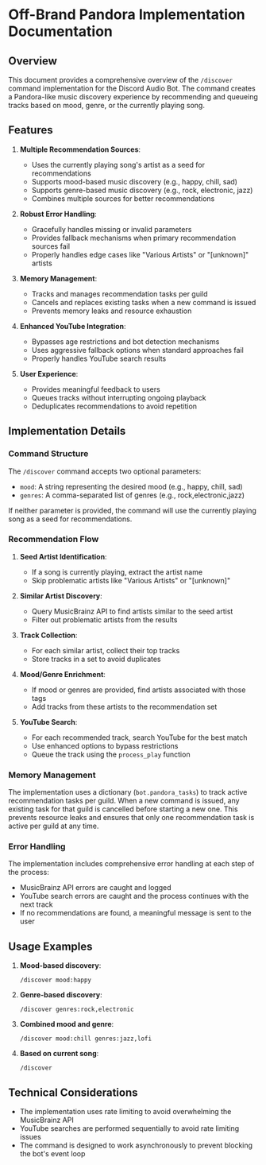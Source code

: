 # Off-Brand Pandora Implementation Documentation

## Overview

This document provides a comprehensive overview of the `/discover` command implementation for the Discord Audio Bot. The command creates a Pandora-like music discovery experience by recommending and queueing tracks based on mood, genre, or the currently playing song.

## Features

1. **Multiple Recommendation Sources**:
   - Uses the currently playing song's artist as a seed for recommendations
   - Supports mood-based music discovery (e.g., happy, chill, sad)
   - Supports genre-based music discovery (e.g., rock, electronic, jazz)
   - Combines multiple sources for better recommendations

2. **Robust Error Handling**:
   - Gracefully handles missing or invalid parameters
   - Provides fallback mechanisms when primary recommendation sources fail
   - Properly handles edge cases like "Various Artists" or "[unknown]" artists

3. **Memory Management**:
   - Tracks and manages recommendation tasks per guild
   - Cancels and replaces existing tasks when a new command is issued
   - Prevents memory leaks and resource exhaustion

4. **Enhanced YouTube Integration**:
   - Bypasses age restrictions and bot detection mechanisms
   - Uses aggressive fallback options when standard approaches fail
   - Properly handles YouTube search results

5. **User Experience**:
   - Provides meaningful feedback to users
   - Queues tracks without interrupting ongoing playback
   - Deduplicates recommendations to avoid repetition

## Implementation Details

### Command Structure

The `/discover` command accepts two optional parameters:
- `mood`: A string representing the desired mood (e.g., happy, chill, sad)
- `genres`: A comma-separated list of genres (e.g., rock,electronic,jazz)

If neither parameter is provided, the command will use the currently playing song as a seed for recommendations.

### Recommendation Flow

1. **Seed Artist Identification**:
   - If a song is currently playing, extract the artist name
   - Skip problematic artists like "Various Artists" or "[unknown]"

2. **Similar Artist Discovery**:
   - Query MusicBrainz API to find artists similar to the seed artist
   - Filter out problematic artists from the results

3. **Track Collection**:
   - For each similar artist, collect their top tracks
   - Store tracks in a set to avoid duplicates

4. **Mood/Genre Enrichment**:
   - If mood or genres are provided, find artists associated with those tags
   - Add tracks from these artists to the recommendation set

5. **YouTube Search**:
   - For each recommended track, search YouTube for the best match
   - Use enhanced options to bypass restrictions
   - Queue the track using the `process_play` function

### Memory Management

The implementation uses a dictionary (`bot.pandora_tasks`) to track active recommendation tasks per guild. When a new command is issued, any existing task for that guild is cancelled before starting a new one. This prevents resource leaks and ensures that only one recommendation task is active per guild at any time.

### Error Handling

The implementation includes comprehensive error handling at each step of the process:
- MusicBrainz API errors are caught and logged
- YouTube search errors are caught and the process continues with the next track
- If no recommendations are found, a meaningful message is sent to the user

## Usage Examples

1. **Mood-based discovery**:
   ```
   /discover mood:happy
   ```

2. **Genre-based discovery**:
   ```
   /discover genres:rock,electronic
   ```

3. **Combined mood and genre**:
   ```
   /discover mood:chill genres:jazz,lofi
   ```

4. **Based on current song**:
   ```
   /discover
   ```

## Technical Considerations

- The implementation uses rate limiting to avoid overwhelming the MusicBrainz API
- YouTube searches are performed sequentially to avoid rate limiting issues
- The command is designed to work asynchronously to prevent blocking the bot's event loop
